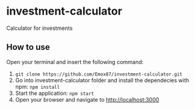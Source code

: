 # investment-calculator
Calculator for investments

## How to use

Open your terminal and insert the following command:

1) `git clone https://github.com/Emox87/investment-calculator.git`
2) Go into investment-calculator folder and install the dependecies with npm: `npm install`
3) Start the application: `npm start`
4) Open your browser and navigate to [http://localhost:3000](http://localhost:3000)
